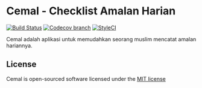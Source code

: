 # Cemal - Checklist Amalan Harian

[![Build Status](https://api.travis-ci.org/rifaniponk/cemal-api.svg)](https://travis-ci.org/rifaniponk/cemal-api)
[![Codecov branch](https://img.shields.io/codecov/c/github/rifaniponk/cemal-api.svg?style=flat-square)](https://codecov.io/github/rifaniponk/cemal-api)
[![StyleCI](https://styleci.io/repos/103468432/shield?style=flat-square)](https://styleci.io/repos/103468432)

Cemal adalah aplikasi untuk memudahkan seorang muslim mencatat amalan hariannya. 


## License

Cemal is open-sourced software licensed under the [MIT license](http://opensource.org/licenses/MIT)
